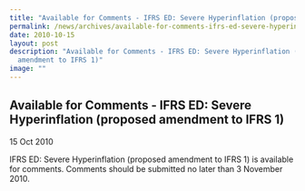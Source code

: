 ```yaml
---
title: "Available for Comments - IFRS ED: Severe Hyperinflation (proposed amendment to IFRS 1)"
permalink: /news/archives/available-for-comments-ifrs-ed-severe-hyperinflation-proposed-amendment-to-ifrs-1/
date: 2010-10-15
layout: post
description: "Available for Comments - IFRS ED: Severe Hyperinflation (proposed
  amendment to IFRS 1)"
image: ""
---
```

Available for Comments - IFRS ED: Severe Hyperinflation (proposed amendment to IFRS 1)
--------------------------------------------------------------------------------------

15 Oct 2010

IFRS ED: Severe Hyperinflation (proposed amendment to IFRS 1) is available for comments. Comments should be submitted no later than 3 November 2010.
